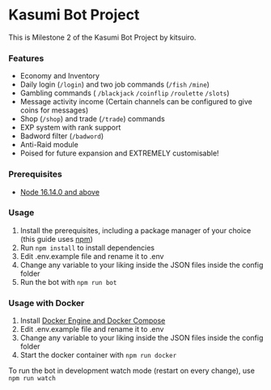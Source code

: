 # Kasumi Bot Project

This is Milestone 2 of the Kasumi Bot Project by kitsuiro.

### Features

- Economy and Inventory
- Daily login (`/login`) and two job commands (`/fish` `/mine`)
- Gambling commands ( `/blackjack` `/coinflip` `/roulette` `/slots`)
- Message activity income (Certain channels can be configured to give coins for messages)
- Shop (`/shop`) and trade (`/trade`) commands
- EXP system with rank support
- Badword filter (`/badword`)
- Anti-Raid module
- Poised for future expansion and EXTREMELY customisable!

### Prerequisites

- [Node 16.14.0 and above](https://nodejs.org)

### Usage
1. Install the prerequisites, including a package manager of your choice (this guide uses [npm](https://www.npmjs.com/))
2. Run `npm install` to install dependencies
3. Edit .env.example file and rename it to .env
4. Change any variable to your liking inside the JSON files inside the config folder
5. Run the bot with `npm run bot`

### Usage with Docker
1. Install [Docker Engine and Docker Compose](https://docs.docker.com/engine/install/)
2. Edit .env.example file and rename it to .env
3. Change any variable to your liking inside the JSON files inside the config folder
4. Start the docker container with `npm run docker`

To run the bot in development watch mode (restart on every change), use `npm run watch`
